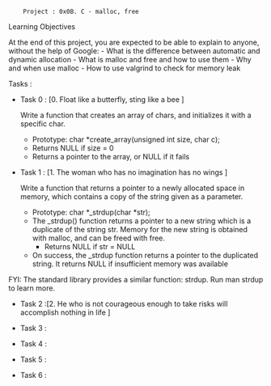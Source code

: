 		Project : 0x0B. C - malloc, free

Learning Objectives

At the end of this project, you are expected to be able to explain to anyone, without the help of Google:
	- What is the difference between automatic and dynamic allocation
	- What is malloc and free and how to use them
	- Why and when use malloc
	- How to use valgrind to check for memory leak

Tasks : 

- Task 0 : [0. Float like a butterfly, sting like a bee ]

	Write a function that creates an array of chars, and initializes it with a specific char.
	- Prototype: char *create_array(unsigned int size, char c);
	- Returns NULL if size = 0
	- Returns a pointer to the array, or NULL if it fails

- Task 1 : [1. The woman who has no imagination has no wings ]

	Write a function that returns a pointer to a newly allocated space in memory, which contains 
	a copy of the string given as a parameter. 
	- Prototype: char *_strdup(char *str);
	- The _strdup() function returns a pointer to a new string which is a duplicate of the string str. 
	Memory for the new string is obtained with malloc, and can be freed with free.
    	- Returns NULL if str = NULL
	- On success, the _strdup function returns a pointer to the duplicated string. It returns NULL if insufficient memory was available

FYI: The standard library provides a similar function: strdup. Run man strdup to learn more.

- Task 2 :[2. He who is not courageous enough to take risks will accomplish nothing in life ]

- Task 3 :

- Task 4 :

- Task 5 :

- Task 6 :
